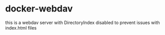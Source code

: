 # docker-webdav

this is a webdav server with DirectoryIndex disabled to prevent issues with index.html files
